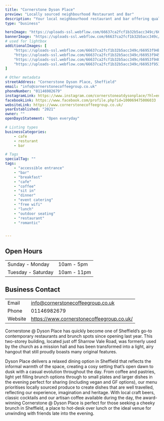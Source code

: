 ```yaml
---
title: "Cornerstone Dyson Place"
preview: "Locally sourced neighbourhood Restaurant and Bar"
description: "Your local neighbourhood restaurant and bar offering quality plates all day, every day. Our life in hospitality has taught us that the best venues are a collection of simple things done well. At the cornerstone of any good venue is good food, sourced locally, made thoughtfully and served with a welcome to match the quality."
type: "business"

heroImage: "https://uploads-ssl.webflow.com/66637ca2fcf1b32b5acc349c/66953f8aadc2d5cf6630bc87_Cornerstone-1%20-%20Richard%20Massarella.jpg"
bannerImage: "https://uploads-ssl.webflow.com/66637ca2fcf1b32b5acc349c/669542287cd5605f6114b791_Cornerstone-80%20-%20Richard%20Massarella.jpg"
# used for lightbox
additionalImages: [
    "https://uploads-ssl.webflow.com/66637ca2fcf1b32b5acc349c/66953f94b171f8b767f7fc89_Cornerstone-18%20-%20Richard%20Massarella.jpg",
    "https://uploads-ssl.webflow.com/66637ca2fcf1b32b5acc349c/66953f945ca5d9b7bd147bd1_Cornerstone-35%20-%20Richard%20Massarella.jpg",
    "https://uploads-ssl.webflow.com/66637ca2fcf1b32b5acc349c/66953f9406a42b90cd8925e3_Cornerstone-80%20-%20Richard%20Massarella.jpg",
    "https://uploads-ssl.webflow.com/66637ca2fcf1b32b5acc349c/66953f951b9d8939ece5bf23_DSC08564%20-%20Richard%20Massarella.jpg"
]

# Other metadata
streetAddress: "Cornerstone Dyson Place, Sheffield"
email: "info@cornerstonecoffeegroup.co.uk"
phoneNumber: "01146982679"
instagramLink: https://www.instagram.com/cornerstoneatdysonplace/?hl=en
facebookLink: https://www.facebook.com/profile.php?id=100069475006033
websiteLink: https://www.cornerstonecoffeegroup.co.uk/
yearEstablished: "2021"
owner: ""
openDaysStatement: "Open everyday"

# Listing types
businessCategories:
    - cafe
    - resturant
    - bar

# Tags
specialTag: ""
tags:
    - "accessible entrance"
    - "bar"
    - "breakfast"
    - "cafe"
    - "coffee"
    - "sit in"
    - "dinner"
    - "event catering"
    - "free wifi"
    - "lunch"
    - "outdoor seating"
    - "restaurant"
    - "romantic"


---
```


## Open Hours

|                    |             |
| ------------------ | ----------- |
| Sunday - Monday    | 10am - 5pm  |
| Tuesday - Saturday | 10am - 11pm |

## Business Contact

|         |                                           |
| ------- | ----------------------------------------- |
| Email   | info@cornerstonecoffeegroup.co.uk         |
| Phone   | 01146982679                               |
| Website | https://www.cornerstonecoffeegroup.co.uk/ |

Cornerstone @ Dyson Place has quickly become one of Sheffield’s go-to contemporary restaurants and brunch spots since opening last year. This two-storey building, located just off Sharrow Vale Road, was formerly used by the church as a mission hall and has been transformed into a light, airy hangout that still proudly boasts many original features.

Dyson Place delivers a relaxed dining option in Sheffield that reflects the informal warmth of the space, creating a cosy setting that’s open dawn to dusk with a casual evolution throughout the day. From coffee and pastries, light yet filling brunch options through to small plates and larger dishes in the evening perfect for sharing (including vegan and GF options), our menu prioritises locally sourced produce to create dishes that are well travelled, reflecting our experience, imagination and heritage. With local craft beers, classic cocktails and our artisan coffee available during the day, the award-winning Cornerstone @ Dyson Place is perfect for those seeking a cheeky brunch in Sheffield, a place to hot-desk over lunch or the ideal venue for unwinding with friends late into the evening.